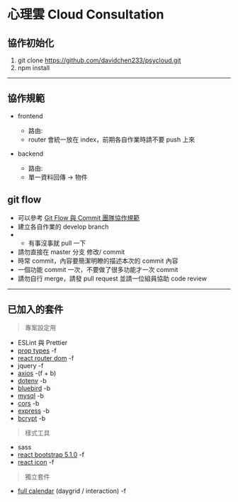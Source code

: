 # 心理雲 Cloud Consultation

## 協作初始化

1. git clone https://github.com/davidchen233/psycloud.git
2. npm install

---

## 協作規範

- frontend
  - 路由: 
  - router 會統一放在 index，前期各自作業時請不要 push 上來
  
- backend
  - 路由: 
  - 單一資料回傳 -> 物件
  

## git flow

- 可以參考 [Git Flow 與 Commit 團隊協作規範](https://syj0905.github.io/git/20201104/138987188/)
- 建立各自作業的 develop branch
- - 有事沒事就 pull 一下
- 請勿直接在 master 分支 修改/ commit
- 時常 commit，內容要簡潔明瞭的描述本次的 commit 內容
- 一個功能 commit 一次，不要做了很多功能才一次 commit
- 請勿自行 merge，請發 pull request 並請一位組員協助 code review

---

## 已加入的套件

> 專案設定用

- ESLint 與 Prettier
- [prop types](https://zh-hant.reactjs.org/docs/typechecking-with-proptypes.html) -f
- [react router dom](https://reactrouter.com/web/guides/quick-start) -f
- jquery -f
- [axios](https://github.com/axios/axios) -(f + b)
- [dotenv](https://github.com/motdotla/dotenv#readme) -b
- [bluebird](https://github.com/petkaantonov/bluebird) -b
- [mysql](https://github.com/mysqljs/mysql) -b
- [cors](https://www.npmjs.com/package/cors) -b
- [express](http://expressjs.com/) -b
- [bcrypt](https://github.com/kelektiv/node.bcrypt.js#readme) -b

> 樣式工具

- sass
- [react bootstrap 5.1.0](https://react-bootstrap.github.io/) -f
- [react icon](https://react-icons.github.io/react-icons/) -f

> 獨立套件

- [full calendar](https://fullcalendar.io/docs#toc) (daygrid / interaction) -f
